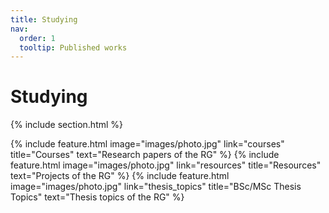 ```yaml
---
title: Studying
nav:
  order: 1
  tooltip: Published works
---
```


# <i class="fas fa-microscope"></i>Studying
<!--Here are some scientific papers of our research group listed.-->

{% include section.html %}

{%
  include feature.html
  image="images/photo.jpg"
  link="courses"
  title="Courses"
  text="Research papers of the RG"
%}
{%
  include feature.html
  image="images/photo.jpg"
  link="resources"
  title="Resources"
  text="Projects of the RG"
%}
{%
  include feature.html
  image="images/photo.jpg"
  link="thesis_topics"
  title="BSc/MSc Thesis Topics"
  text="Thesis topics of the RG"
%}